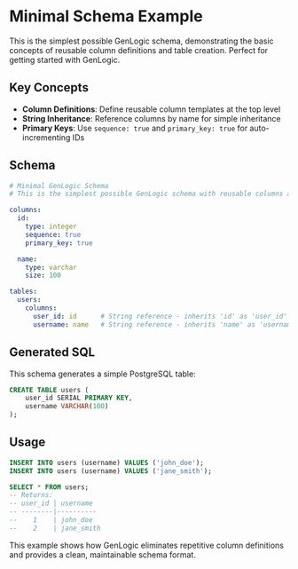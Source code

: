 # Minimal Schema Example

This is the simplest possible GenLogic schema, demonstrating the basic concepts of reusable column definitions and table creation. Perfect for getting started with GenLogic.

## Key Concepts

- **Column Definitions**: Define reusable column templates at the top level
- **String Inheritance**: Reference columns by name for simple inheritance
- **Primary Keys**: Use `sequence: true` and `primary_key: true` for auto-incrementing IDs

## Schema

```yaml
# Minimal GenLogic Schema
# This is the simplest possible GenLogic schema with reusable columns and a basic table

columns:
  id:
    type: integer
    sequence: true
    primary_key: true

  name:
    type: varchar
    size: 100

tables:
  users:
    columns:
      user_id: id      # String reference - inherits 'id' as 'user_id'
      username: name   # String reference - inherits 'name' as 'username'
```

## Generated SQL

This schema generates a simple PostgreSQL table:

```sql
CREATE TABLE users (
    user_id SERIAL PRIMARY KEY,
    username VARCHAR(100)
);
```

## Usage

```sql
INSERT INTO users (username) VALUES ('john_doe');
INSERT INTO users (username) VALUES ('jane_smith');

SELECT * FROM users;
-- Returns:
-- user_id | username
-- --------|----------
--    1    | john_doe
--    2    | jane_smith
```

This example shows how GenLogic eliminates repetitive column definitions and provides a clean, maintainable schema format.